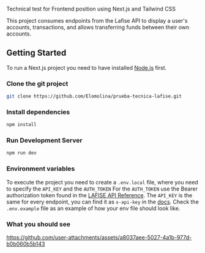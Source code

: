 
Technical test for Frontend position using Next.js and Tailwind CSS

This project consumes endpoints from the Lafise API to display a user's accounts, transactions, and allows transferring funds between their own accounts.

## Getting Started

To run a Next.js project you need to have installed [Node.js](https://nodejs.org/en/) first.

### Clone the git project

```bash
git clone https://github.com/Elomolina/prueba-tecnica-lafise.git
```

### Install dependencies

```bash
npm install
```

### Run Development Server

```bash
npm run dev
```
### Environment variables

To execute the project you need to create a `.env.local` file, where you need to specify the `API_KEY` and the `AUTH_TOKEN`
For the `AUTH_TOKEN` use the Bearer authorization token found in the [LAFISE API Reference](https://apidocs.lafise.com/reference/using-oauth2).
The `API_KEY` is the same for every endpoint, you can find it as `x-api-key` in the [docs](https://apidocs.lafise.com/reference/get-account-by-costumer-id).
Check the `.env.example` file as an example of how your env file should look like.

### What you should see

https://github.com/user-attachments/assets/a8037aee-5027-4a1b-977d-b0b060b5b143

